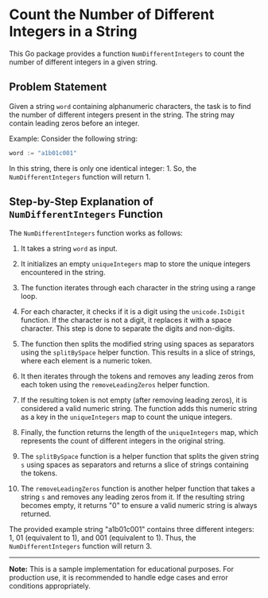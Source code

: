 # Count the Number of Different Integers in a String

This Go package provides a function `NumDifferentIntegers` to count the number of different integers in a given string.

## Problem Statement

Given a string `word` containing alphanumeric characters, the task is to find the number of different integers present in the string. The string may contain leading zeros before an integer.

Example:
Consider the following string:

```go
word := "a1b01c001"
```

In this string, there is only one identical integer: 1. So, the `NumDifferentIntegers` function will return 1.

## Step-by-Step Explanation of `NumDifferentIntegers` Function

The `NumDifferentIntegers` function works as follows:

1. It takes a string `word` as input.

2. It initializes an empty `uniqueIntegers` map to store the unique integers encountered in the string.

3. The function iterates through each character in the string using a range loop.

4. For each character, it checks if it is a digit using the `unicode.IsDigit` function. If the character is not a digit, it replaces it with a space character. This step is done to separate the digits and non-digits.

5. The function then splits the modified string using spaces as separators using the `splitBySpace` helper function. This results in a slice of strings, where each element is a numeric token.

6. It then iterates through the tokens and removes any leading zeros from each token using the `removeLeadingZeros` helper function.

7. If the resulting token is not empty (after removing leading zeros), it is considered a valid numeric string. The function adds this numeric string as a key in the `uniqueIntegers` map to count the unique integers.

8. Finally, the function returns the length of the `uniqueIntegers` map, which represents the count of different integers in the original string.

9. The `splitBySpace` function is a helper function that splits the given string `s` using spaces as separators and returns a slice of strings containing the tokens.

10. The `removeLeadingZeros` function is another helper function that takes a string `s` and removes any leading zeros from it. If the resulting string becomes empty, it returns "0" to ensure a valid numeric string is always returned.

The provided example string "a1b01c001" contains three different integers: 1, 01 (equivalent to 1), and 001 (equivalent to 1). Thus, the `NumDifferentIntegers` function will return 3.

---

**Note:** This is a sample implementation for educational purposes. For production use, it is recommended to handle edge cases and error conditions appropriately.
